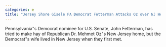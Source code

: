 ```yaml
---
categories: e
title: "Jersey Shore Gisele PA Democrat Fetterman Attacks Oz over NJ Home but His Wife Lived There"
---
```

Pennsylvania"s Democrat nominee for U.S. Senate, John Fetterman, has tried to make hay of Republican Dr. Mehmet Oz"s New Jersey home, but the Democrat"s wife lived in New Jersey when they first met.